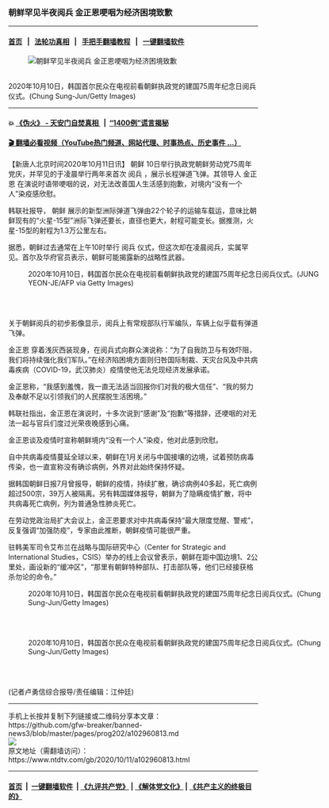 ### 朝鲜罕见半夜阅兵 金正恩哽咽为经济困境致歉
------------------------

#### [首页](https://github.com/gfw-breaker/banned-news3/blob/master/README.md) &nbsp;&nbsp;|&nbsp;&nbsp; [法轮功真相](https://github.com/begood0513/basic/blob/master/README.md)  &nbsp;&nbsp;|&nbsp;&nbsp; [手把手翻墙教程](https://github.com/gfw-breaker/guides/wiki)  &nbsp;&nbsp;|&nbsp;&nbsp; [一键翻墙软件](https://github.com/gfw-breaker/nogfw/blob/master/README.md)  



<div><div class="featured_image">
 <figure>
  <img alt="朝鲜罕见半夜阅兵 金正恩哽咽为经济困境致歉" src="https://i.ntdtv.com/assets/uploads/2020/10/GettyImages-1279483636-800x450.jpg"/>
 </figure><br/>
 <span class="caption">
  2020年10月10日，韩国首尔民众在电视前看朝鲜执政党的建国75周年纪念日阅兵仪式。(Chung Sung-Jun/Getty Images)
 </span>
</div>
</div><hr/>

#### 💥 [《伪火》 - 天安门自焚真相 ](http://158.247.195.190:10000/videos/blog/weihuo.html)&nbsp; |&nbsp; [“1400例”谎言揭秘  ](http://158.247.195.190:10000/videos/blog/jiexi1400.html)

#### [ 🎬  翻墙必看视频（YouTube热门频道、网站代理、时事热点、历史事件 ...）](https://github.com/gfw-breaker/links/blob/master/banned.md)

<div><div class="post_content" itemprop="articleBody">
 <p>
  【新唐人北京时间2020年10月11日讯】
  <ok href="https://www.ntdtv.com/gb/朝鲜.htm">
   朝鲜
  </ok>
  10日举行执政党朝鲜劳动党75周年党庆，并罕见的于凌晨举行两年来首次
  <ok href="https://www.ntdtv.com/gb/阅兵.htm">
   阅兵
  </ok>
  ，展示长程弹道飞弹。其领导人
  <ok href="https://www.ntdtv.com/gb/金正恩.htm">
   金正恩
  </ok>
  在演说时语带哽咽的说，对无法改善国人生活感到抱歉，对境内“没有一个人”染疫感欣慰。
 </p>
 <p>
  韩联社报导，
  <ok href="https://www.ntdtv.com/gb/朝鲜.htm">
   朝鲜
  </ok>
  展示的新型洲际弹道飞弹由22个轮子的运输车载运，意味比朝鲜现有的“火星-15型”洲际飞弹还要长，直径也更大，射程可能变长。据推测，火星-15型的射程为1.3万公里左右。
 </p>
 <p>
  据悉，朝鲜过去通常在上午10时举行
  <ok href="https://www.ntdtv.com/gb/阅兵.htm">
   阅兵
  </ok>
  仪式，但这次却在凌晨阅兵，实属罕见。首尔及华府官员表示，朝鲜可能揭露新的战略性武器。
 </p>
 <figure class="wp-caption alignnone" id="attachment_102960831" style="width: 600px">
  <img alt="" class="size-medium wp-image-102960831" src="https://i.ntdtv.com/assets/uploads/2020/10/GettyImages-1228991284-600x379.jpg">
   <br/><figcaption class="wp-caption-text">
    2020年10月10日，韩国首尔民众在电视前看朝鲜执政党的建国75周年纪念日阅兵仪式。(JUNG YEON-JE/AFP via Getty Images)
   </figcaption><br/>
  </img>
 </figure><br/>
 <p>
  关于朝鲜阅兵的初步影像显示，阅兵上有常规部队行军编队，车辆上似乎载有弹道飞弹。
 </p>
 <p>
  <ok href="https://www.ntdtv.com/gb/金正恩.htm">
   金正恩
  </ok>
  穿着浅灰西装现身，在阅兵式向群众演说称：“为了自我防卫与有效吓阻，我们将持续强化我们军队。”在经济陷困境方面则归咎国际制裁、天灾台风及中共病毒疾病（COVID-19，武汉肺炎）疫情使他无法兑现经济发展承诺。
 </p>
 <p>
  金正恩称，“我感到羞愧，我一直无法适当回报你们对我的极大信任”、“我的努力及奉献不足以引领我们的人民摆脱生活困境。”
 </p>
 <p>
  韩联社指出，金正恩在演说时，十多次说到“感谢”及“抱歉”等措辞，还哽咽的对无法一起与官兵们度过光荣夜晚感到心痛。
 </p>
 <p>
  金正恩谈及疫情时宣称朝鲜境内“没有一个人”染疫，他对此感到欣慰。
 </p>
 <p>
  自中共病毒疫情蔓延全球以来，朝鲜在1月关闭与中国接壤的边境，试着预防病毒传染，也一直宣称没有确诊病例，外界对此始终保持怀疑。
 </p>
 <p>
  据韩国朝鲜日报7月曾报导，朝鲜的疫情，持续扩散，确诊病例40多起，死亡病例超过500宗，39万人被隔离。另有韩国媒体报导，朝鲜为了隐瞒疫情扩散，将中共病毒死亡病例，列为普通急性肺炎死亡。
 </p>
 <p>
  在劳动党政治局扩大会议上，金正恩要求对中共病毒保持“最大限度觉醒、警戒”，反复强调“加强防疫”，专家由此推断，朝鲜疫情可能很严重。
 </p>
 <p>
  驻韩美军司令艾布兰在战略与国际研究中心（Center for Strategic and International Studies，CSIS）举办的线上会议曾表示，朝鲜在距中国边境1、2公里处，画设新的“缓冲区”，“那里有朝鲜特种部队、打击部队等，他们已经接获格杀勿论的命令。”
 </p>
 <figure class="wp-caption alignnone" id="attachment_102960829" style="width: 600px">
  <img alt="" class="size-medium wp-image-102960829" src="https://i.ntdtv.com/assets/uploads/2020/10/GettyImages-1279475852-600x400.jpg">
   <br/><figcaption class="wp-caption-text">
    2020年10月10日，韩国首尔民众在电视前看朝鲜执政党的建国75周年纪念日阅兵仪式。(Chung Sung-Jun/Getty Images)
   </figcaption><br/>
  </img>
 </figure><br/>
 <figure class="wp-caption alignnone" id="attachment_102960828" style="width: 600px">
  <img alt="" class="size-medium wp-image-102960828" src="https://i.ntdtv.com/assets/uploads/2020/10/GettyImages-1279483635-600x400.jpg"/>
  <br/><figcaption class="wp-caption-text">
   2020年10月10日，韩国首尔民众在电视前看朝鲜执政党的建国75周年纪念日阅兵仪式。(Chung Sung-Jun/Getty Images)
  </figcaption><br/>
 </figure><br/>
 <p>
  (记者卢勇信综合报导/责任编辑：江仲廷)
 </p>
 <div class="single_ad">
 </div>
</div>
</div>
<hr/>
手机上长按并复制下列链接或二维码分享本文章：<br/>
https://github.com/gfw-breaker/banned-news3/blob/master/pages/prog202/a102960813.md <br/>
<a href='https://github.com/gfw-breaker/banned-news3/blob/master/pages/prog202/a102960813.md'><img src='https://github.com/gfw-breaker/banned-news3/blob/master/pages/prog202/a102960813.md.png'/></a> <br/>
原文地址（需翻墙访问）：https://www.ntdtv.com/gb/2020/10/11/a102960813.html


------------------------
#### [首页](https://github.com/gfw-breaker/banned-news3/blob/master/README.md) &nbsp;|&nbsp; [一键翻墙软件](https://github.com/gfw-breaker/nogfw/blob/master/README.md) &nbsp;| [《九评共产党》](https://github.com/gfw-breaker/9ping.md/blob/master/README.md#九评之一评共产党是什么) | [《解体党文化》](https://github.com/gfw-breaker/jtdwh.md/blob/master/README.md) | [《共产主义的终极目的》](https://github.com/gfw-breaker/gczydzjmd.md/blob/master/README.md)


<img src='http://gfw-breaker.win/banned-news3/pages/prog202/a102960813.md' width='0px' height='0px'/>